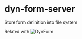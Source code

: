 # dyn-form-server
Store form definition into file system

Related with ![DynForm](https://github.com/b-mi/DynForm)


